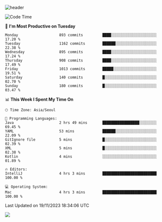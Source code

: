 ![header](https://capsule-render.vercel.app/api?type=Egg&color=timeAuto&height=300&section=header&text=PoPo&fontSize=90&animation=fadeIn)

  <!--START_SECTION:waka-->
![Code Time](http://img.shields.io/badge/Code%20Time-1%2C264%20hrs%2026%20mins-blue)

📅 **I'm Most Productive on Tuesday** 

```text
Monday                   893 commits         ████░░░░░░░░░░░░░░░░░░░░░   17.20 % 
Tuesday                  1162 commits        ██████░░░░░░░░░░░░░░░░░░░   22.38 % 
Wednesday                895 commits         ████░░░░░░░░░░░░░░░░░░░░░   17.24 % 
Thursday                 908 commits         ████░░░░░░░░░░░░░░░░░░░░░   17.49 % 
Friday                   1013 commits        █████░░░░░░░░░░░░░░░░░░░░   19.51 % 
Saturday                 140 commits         █░░░░░░░░░░░░░░░░░░░░░░░░   02.70 % 
Sunday                   180 commits         █░░░░░░░░░░░░░░░░░░░░░░░░   03.47 % 
```


📊 **This Week I Spent My Time On** 

```text
🕑︎ Time Zone: Asia/Seoul

💬 Programming Languages: 
Java                     2 hrs 49 mins       █████████████████░░░░░░░░   69.45 % 
YAML                     53 mins             ██████░░░░░░░░░░░░░░░░░░░   22.09 % 
GitIgnore file           5 mins              █░░░░░░░░░░░░░░░░░░░░░░░░   02.39 % 
XML                      5 mins              █░░░░░░░░░░░░░░░░░░░░░░░░   02.38 % 
Kotlin                   4 mins              ░░░░░░░░░░░░░░░░░░░░░░░░░   01.89 % 

🔥 Editors: 
IntelliJ                 4 hrs 3 mins        █████████████████████████   100.00 % 

💻 Operating System: 
Mac                      4 hrs 3 mins        █████████████████████████   100.00 % 
```


 Last Updated on 19/11/2023 18:34:06 UTC
<!--END_SECTION:waka-->



<img src="https://capsule-render.vercel.app/api?type=Egg&color=timeAuto&height=300&section=footer&text=PoPo&fontSize=90&animation=fadeIn&reversal=true" />
